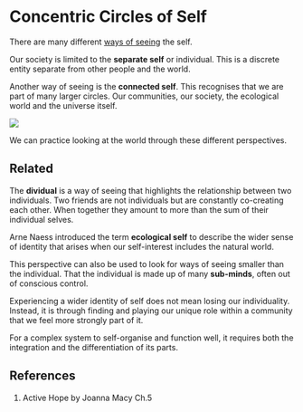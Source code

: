# Concentric Circles of Self

There are many different [ways of seeing][1] the self. 

Our society is limited to the **separate self** or individual. This is a discrete entity separate from other people and the world.

Another way of seeing is the **connected self**. This recognises that we are part of many larger circles. Our communities, our society, the ecological world and the universe itself. 

![][image-1]

We can practice looking at the world through these different perspectives.

## Related
The **dividual** is a way of seeing that highlights the relationship between two individuals. Two friends are not individuals but are constantly co-creating each other. When together they amount to more than the sum of their individual selves.

Arne Naess introduced the term **ecological self** to describe the wider sense of identity that arises when our self-interest includes the natural world.

This perspective can also be used to look for ways of seeing smaller than the individual. That the individual is made up of many **sub-minds**, often out of conscious control. 

Experiencing a wider identity of self does not mean losing our individuality. Instead, it is through finding and playing our unique role within a community that we feel more strongly part of it. 

For a complex system to self-organise and function well, it requires both the integration and the differentiation of its parts.

## References
1. Active Hope by Joanna Macy Ch.5

[1]:	Ways%20of%20Seeing.md

[image-1]:	_media/concentriccircles.gif